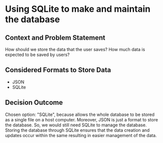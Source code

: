 # Using SQLite to make and maintain the database

## Context and Problem Statement

How should we store the data that the user saves?
How much data is expected to be saved by users?

## Considered Formats to Store Data

* JSON
* SQLite

## Decision Outcome

Chosen option: "SQLite", because allows the whole database to be stored as a single file on a host computer. Moreover, JSON is just a format to store the database. So, we would still need SQLite to manage the database. Storing the database through SQLite ensures that the data creation and updates occur within the same resulting in easier management of the data. 